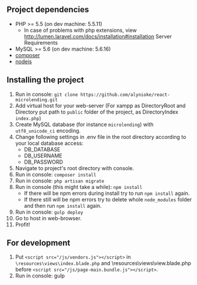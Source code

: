 ## Project dependencies

* PHP >= 5.5 (on dev machine: 5.5.11)
    * In case of problems with php extensions, view http://lumen.laravel.com/docs/installation#installation Server Requirements
* MySQL >= 5.6 (on dev machine: 5.6.16)
* [composer](https://getcomposer.org/)
* [nodejs](https://nodejs.org/)

## Installing the project

1. Run in console: `git clone https://github.com/alynioke/react-microlending.git`
2. Add virtual host for your web-server (For xampp as DirectoryRoot and Directory put path to `public` folder of the project, as DirectoryIndex `index.php`)
3. Create MySQL database (for instance `microlending`) with `utf8_unicode_ci` encoding.
4. Change following settings in .env file in the root directory according to your local database access:
    * DB_DATABASE
    * DB_USERNAME
    * DB_PASSWORD
5. Navigate to project's root directory  with console.
6. Run in console: `composer install`
7. Run in console: `php artisan migrate`
8. Run in console (this might take a while): `npm install`
    * If there will be npm errors during install try to run `npm install` again.
    * If there still will be npm errors try to delete whole `node_modules` folder and then run `npm install` again.
9. Run in console: `gulp deploy`
10. Go to host in web-browser.
11. Profit!

## For development
1. Put `<script src="/js/vendors.js"></script>` in `\resources\views\index.blade.php`
and \resources\views\view.blade.php before `<script src="/js/page-main.bundle.js"></script>`.
2. Run in console: gulp